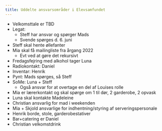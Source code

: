 ```yaml
---
title: Uddelte ansvarsområder i Elevsamfundet
---
```


- Velkomsttale er TBD
- Legat:
    - Steff har ansvar og spørger Mads
    - Svende spørges d. 6. juni
- Steff skal hente øllefanter
- Mia skal få mailingliste fra årgang 2022
    - Evt ved at gøre det rekursivt
- Fredagsfejring med alkohol tager Luna
- Radiokontakt: Daniel
- Inventar: Henrik
- Pynt: Mads spørges, så Steff
- SoMe: Luna + Steff
    - Også ansvar for at overtage en del af Louises rolle
- Mia er lærerkontakt og skal spørge om 1 til dør, 2 garderobe, 2 opvask
- Luna skal kontakte Madeleine
- Christian ansvarlig for mad i weekenden
- Mia + Skjold ansvarlige for indhentning/styring af serveringspersonale
- Henrik borde, stole, garderobestativer
- Bar+catering er Daniel
- Christian velkomstdrink
